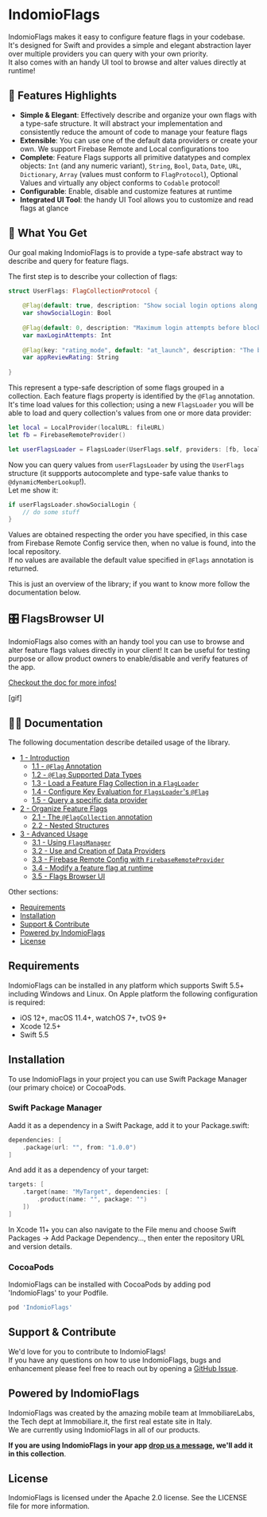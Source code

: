 # IndomioFlags

IndomioFlags makes it easy to configure feature flags in your codebase.  
It's designed for Swift and  provides a simple and elegant abstraction layer over multiple providers you can query with your own priority.  
It also comes with an handy UI tool to browse and alter values directly at runtime!

## 🎸 Features Highlights

- **Simple & Elegant**: Effectively describe and organize your own flags with a type-safe structure. It will abstract your implementation and consistently reduce the amount of code to manage your feature flags
- **Extensible**: You can use one of the default data providers or create your own. We support Firebase Remote and Local configurations too
- **Complete**: Feature Flags supports all primitive datatypes and complex objects: `Int` (and any numeric variant), `String`, `Bool`, `Data`, `Date`, `URL`, `Dictionary`, `Array` (values must conform to `FlagProtocol`), Optional Values and virtually any object conforms to `Codable` protocol!
- **Configurable**: Enable, disable and customize features at runtime
- **Integrated UI Tool**: the handy UI Tool allows you to customize and read flags at glance

## 🤟 What You Get

Our goal making IndomioFlags is to provide a type-safe abstract way to describe and query for feature flags.

The first step is to  describe your collection of flags:

```swift
struct UserFlags: FlagCollectionProtocol {
    
    @Flag(default: true, description: "Show social login options along native login form")
    var showSocialLogin: Bool
    
    @Flag(default: 0, description: "Maximum login attempts before blocking account")
    var maxLoginAttempts: Int
    
    @Flag(key: "rating_mode", default: "at_launch", description: "The behaviour to show the rating popup")
    var appReviewRating: String
    
}
```

This represent a type-safe description of some flags grouped in a collection. 
Each feature flags property is identified by the `@Flag` annotation. 
It's time load values for this collection; using a new `FlagsLoader` you will be able to load and query collection's values from one or more data provider:

```swift
let local = LocalProvider(localURL: fileURL)
let fb = FirebaseRemoteProvider()

let userFlagsLoader = FlagsLoader(UserFlags.self, providers: [fb, local])
```

Now you can query values from `userFlagsLoader` by using the `UserFlags` structure (it suppports autocomplete and type-safe value thanks to `@dynamicMemberLookup`!).  
Let me show it:

```swift
if userFlagsLoader.showSocialLogin {
    // do some stuff
}
```

Values are obtained respecting the order you have specified, in this case from Firebase Remote Config service then, when no value is found, into the local repository.  
If no values are available the default value specified in `@Flags` annotation is returned.

This is just an overview of the library; if you want to know more follow the documentation below.

## 🎛 FlagsBrowser UI

IndomioFlags also comes with an handy tool you can use to browse and alter feature flags values directly in your client! It can be useful for testing purpose or allow product owners to enable/disable and verify features of the app.

[Checkout the doc for more infos!](./documentation/advanced_usage.md#3.5)

[gif]

## 🧑‍🏫 Documentation

The following documentation describe detailed usage of the library.

- [1 - Introduction](./documentation/introduction.md)  
    - [1.1 - `@Flag` Annotation](./documentation/introduction.md#1.1)   
    - [1.2 - `@Flag` Supported Data Types](./documentation/introduction.md#1.2)   
    - [1.3 - Load a Feature Flag Collection in a `FlagLoader`](./documentation/introduction.md#1.3)   
    - [1.4 - Configure Key Evaluation for `FlagsLoader`'s `@Flag`](./documentation/introduction.md#1.4)   
    - [1.5 - Query a specific data provider](./documentation/introduction.md#1.5)   
- [2 - Organize Feature Flags](./documentation/organize_feature_flags.md)  
    - [2.1 - The `@FlagCollection` annotation](./documentation/organize_feature_flags.md#2.1)  
    - [2.2 - Nested Structures](./documentation/organize_feature_flags.md#2.2)  
- [3 - Advanced Usage](./documentation/advanced_usage.md)  
    - [3.1 - Using `FlagsManager`](./documentation/advanced_usage.md#3.1)  
    - [3.2 - Use and Creation of Data Providers](./documentation/advanced_usage.md#3.2)  
    - [3.3 - Firebase Remote Config with `FirebaseRemoteProvider`](./documentation/advanced_usage.md#3.3)  
    - [3.4 - Modify a feature flag at runtime](./documentation/advanced_usage.md#3.4)  
    - [3.5 - Flags Browser UI](./documentation/advanced_usage.md#3.5)

Other sections:

- [Requirements](#requirements)
- [Installation](#installation)
- [Support & Contribute](#support)
- [Powered by IndomioFlags](#powered)
- [License](#license)

<a name="#requirements"/>

## Requirements

IndomioFlags can be installed in any platform which supports Swift 5.5+ including Windows and Linux. On Apple platform the following configuration is required:

- iOS 12+, macOS 11.4+, watchOS 7+, tvOS 9+
- Xcode 12.5+
- Swift 5.5

<a name="#installation"/>

## Installation

To use IndomioFlags in your project you can use Swift Package Manager (our primary choice) or CocoaPods.

### Swift Package Manager

Aadd it as a dependency in a Swift Package, add it to your Package.swift:

```swift
dependencies: [
    .package(url: "", from: "1.0.0")
]
```

And add it as a dependency of your target:

```swift
targets: [
    .target(name: "MyTarget", dependencies: [
        .product(name: "", package: "")
    ])
]
```

In Xcode 11+ you can also navigate to the File menu and choose Swift Packages -> Add Package Dependency..., then enter the repository URL and version details.

### CocoaPods

IndomioFlags can be installed with CocoaPods by adding pod 'IndomioFlags' to your Podfile.

```ruby
pod 'IndomioFlags'
```

<a name="#support"/>

## Support & Contribute

We'd love for you to contribute to IndomioFlags!  
If you have any questions on how to use IndomioFlags, bugs and enhancement please feel free to reach out by opening a [GitHub Issue](https://github.com/.../issues).

<a name="#powered"/>

## Powered by IndomioFlags

IndomioFlags was created by the amazing mobile team at ImmobiliareLabs, the Tech dept at Immobiliare.it, the first real estate site in Italy.  
We are currently using IndomioFlags in all of our products.

**If you are using IndomioFlags in your app [drop us a message](), we'll add it in this collection**.

<a name="#license"/>

## License

IndomioFlags is licensed under the Apache 2.0 license. See the LICENSE file for more information.
